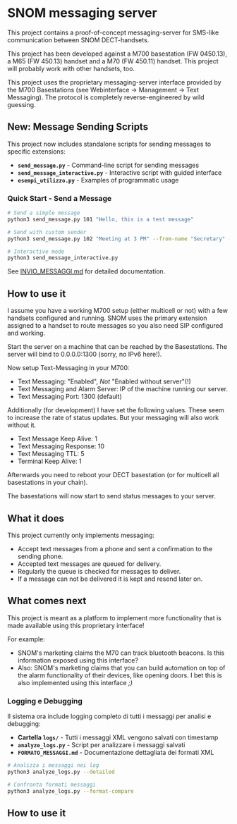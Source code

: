 # SNOM messaging server

This project contains a proof-of-concept messaging-server for
SMS-like communication between SNOM DECT-handsets.

This project has been developed against a M700 basestation (FW 0450.13),
a M65 (FW 450.13) handset and a M70 (FW 450.11) handset.
This project will probably work with other handsets, too.

This project uses the proprietary messaging-server interface provided by
the M700 Basestations (see Webinterface -> Management -> Text Messaging).
The protocol is completely reverse-engineered by wild guessing.

## New: Message Sending Scripts

This project now includes standalone scripts for sending messages to specific extensions:

-   **`send_message.py`** - Command-line script for sending messages
-   **`send_message_interactive.py`** - Interactive script with guided interface
-   **`esempi_utilizzo.py`** - Examples of programmatic usage

### Quick Start - Send a Message

```bash
# Send a simple message
python3 send_message.py 101 "Hello, this is a test message"

# Send with custom sender
python3 send_message.py 102 "Meeting at 3 PM" --from-name "Secretary" --from-ext 100

# Interactive mode
python3 send_message_interactive.py
```

See [INVIO_MESSAGGI.md](INVIO_MESSAGGI.md) for detailed documentation.

## How to use it

I assume you have a working M700 setup (either multicell or not) with a few
handsets configured and running.
SNOM uses the primary extension assigned to a handset to route messages so you
also need SIP configured and working.

Start the server on a machine that can be reached by the Basestations.
The server will bind to 0.0.0.0:1300 (sorry, no IPv6 here!).

Now setup Text-Messaging in your M700:

-   Text Messaging: "Enabled", _Not_ "Enabled without server"(!)
-   Text Messaging and Alarm Server: IP of the machine running our server.
-   Text Messaging Port: 1300 (default)

Additionally (for development) I have set the following values.
These seem to increase the rate of status updates. But your messaging will
also work without it.

-   Text Message Keep Alive: 1
-   Text Messaging Response: 10
-   Text Messaging TTL: 5
-   Terminal Keep Alive: 1

Afterwards you need to reboot your DECT basestation (or for multicell all
basestations in your chain).

The basestations will now start to send status messages to your server.

## What it does

This project currently only implements messaging:

-   Accept text messages from a phone and sent a confirmation to the sending phone.
-   Accepted text messages are queued for delivery.
-   Regularly the queue is checked for messages to deliver.
-   If a message can not be delivered it is kept and resend later on.

## What comes next

This project is meant as a platform to implement more functionality
that is made available using this proprietary interface!

For example:

-   SNOM's marketing claims the M70 can track bluetooth beacons.
    Is this information exposed using this interface?
-   Also: SNOM's marketing claims that you can build automation on top
    of the alarm functionality of their devices, like opening doors.
    I bet this is also implemented using this interface _;)_

### Logging e Debugging

Il sistema ora include logging completo di tutti i messaggi per analisi e debugging:

-   **Cartella `logs/`** - Tutti i messaggi XML vengono salvati con timestamp
-   **`analyze_logs.py`** - Script per analizzare i messaggi salvati
-   **`FORMATO_MESSAGGI.md`** - Documentazione dettagliata dei formati XML

```bash
# Analizza i messaggi nei log
python3 analyze_logs.py --detailed

# Confronta formati messaggi
python3 analyze_logs.py --format-compare
```

## How to use it
